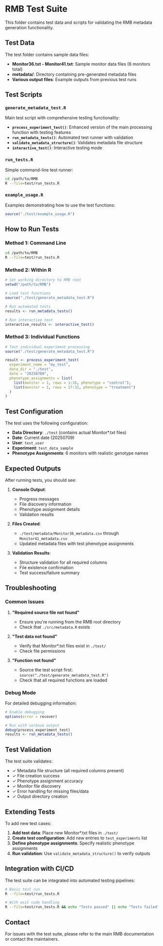 # RMB Test Suite

This folder contains test data and scripts for validating the RMB metadata generation functionality.

## Test Data

The test folder contains sample data files:

- **Monitor36.txt - Monitor41.txt**: Sample monitor data files (6 monitors total)
- **metadata/**: Directory containing pre-generated metadata files
- **Various output files**: Example outputs from previous test runs

## Test Scripts

### `generate_metadata_test.R`
Main test script with comprehensive testing functionality:

- **`process_experiment_test()`**: Enhanced version of the main processing function with testing features
- **`run_metadata_tests()`**: Automated test runner with validation
- **`validate_metadata_structure()`**: Validates metadata file structure
- **`interactive_test()`**: Interactive testing mode

### `run_tests.R`
Simple command-line test runner:
```bash
cd /path/to/RMB
R --file=test/run_tests.R
```

### `example_usage.R`
Examples demonstrating how to use the test functions:
```r
source("./test/example_usage.R")
```

## How to Run Tests

### Method 1: Command Line
```bash
cd /path/to/RMB
R --file=test/run_tests.R
```

### Method 2: Within R
```r
# Set working directory to RMB root
setwd("/path/to/RMB")

# Load test functions
source("./test/generate_metadata_test.R")

# Run automated tests
results <- run_metadata_tests()

# Run interactive test
interactive_results <- interactive_test()
```

### Method 3: Individual Functions
```r
# Test individual experiment processing
source("./test/generate_metadata_test.R")

result <- process_experiment_test(
  experiment_name = "my_test",
  data_dir = "./test",
  date = "20250709",
  phenotype_assignments = list(
    list(monitor = 1, rows = 1:16, phenotype = "control"),
    list(monitor = 1, rows = 17:32, phenotype = "treatment")
  )
)
```

## Test Configuration

The test uses the following configuration:

- **Data Directory**: `./test` (contains actual Monitor*.txt files)
- **Date**: Current date (20250709)
- **User**: `test_user`
- **Experiment**: `test_data_sample`
- **Phenotype Assignments**: 6 monitors with realistic genotype names

## Expected Outputs

After running tests, you should see:

1. **Console Output**: 
   - Progress messages
   - File discovery information
   - Phenotype assignment details
   - Validation results

2. **Files Created**:
   - `./test/metadata/Monitor36_metadata.csv` through `Monitor41_metadata.csv`
   - Updated metadata files with test phenotype assignments

3. **Validation Results**:
   - Structure validation for all required columns
   - File existence confirmation
   - Test success/failure summary

## Troubleshooting

### Common Issues

1. **"Required source file not found"**
   - Ensure you're running from the RMB root directory
   - Check that `./src/metadata.R` exists

2. **"Test data not found"**
   - Verify that Monitor*.txt files exist in `./test/`
   - Check file permissions

3. **"Function not found"**
   - Source the test script first: `source("./test/generate_metadata_test.R")`
   - Check that all required functions are loaded

### Debug Mode

For detailed debugging information:
```r
# Enable debugging
options(error = recover)

# Run with verbose output
debug(process_experiment_test)
results <- run_metadata_tests()
```

## Test Validation

The test suite validates:

- ✓ Metadata file structure (all required columns present)
- ✓ File creation success
- ✓ Phenotype assignment accuracy
- ✓ Monitor file discovery
- ✓ Error handling for missing files/data
- ✓ Output directory creation

## Extending Tests

To add new test cases:

1. **Add test data**: Place new Monitor*.txt files in `./test/`
2. **Create test configuration**: Add new entries to `test_experiments` list
3. **Define phenotype assignments**: Specify realistic phenotype assignments
4. **Run validation**: Use `validate_metadata_structure()` to verify outputs

## Integration with CI/CD

The test suite can be integrated into automated testing pipelines:

```bash
# Basic test run
R --file=test/run_tests.R

# With exit code handling
R --file=test/run_tests.R && echo "Tests passed" || echo "Tests failed"
```

## Contact

For issues with the test suite, please refer to the main RMB documentation or contact the maintainers.
